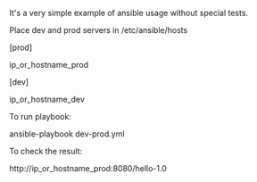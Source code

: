    
It's a very simple example of ansible usage without special tests.

Place dev and prod servers in /etc/ansible/hosts



[prod]

ip_or_hostname_prod



[dev]

ip_or_hostname_dev


To run playbook:

ansible-playbook dev-prod.yml

To check the result:

http://ip_or_hostname_prod:8080/hello-1.0
